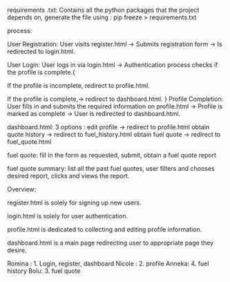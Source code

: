 requirements .txt: Contains all the python packages that the project depends on, generate the file using :
pip freeze > requirements.txt


process:

User Registration: User visits register.html → Submits registration form → Is redirected to login.html.

User Login: User logs in via login.html → Authentication process checks if the profile is complete.{

If the profile is incomplete, redirect to profile.html.

If the profile is complete,-> redirect to dashboard.html.
}
Profile Completion: User fills in and submits the required information on profile.html → Profile is marked as complete → User is redirected to dashboard.html.

dashboard.html: 3 options : edit profile -> redirect to profile.html
obtain quote history -> redirect to fuel_history.html
obtain fuel quote -> redirect to fuel_quote.html 

fuel quote: fill in the form as requested, submit, obtain a fuel quote report

fuel quote summary: list all the past fuel quotes, user filters and chooses desired report, clicks and views the report. 

Overview:

register.html is solely for signing up new users.

login.html is solely for user authentication.

profile.html is dedicated to collecting and editing profile information.

dashboard.html is a main page redirecting user to appropriate page they desire. 


Romina : 1. Login, register, dashboard
Nicole : 2. profile
Anneka: 4. fuel history 
Bolu: 3. fuel quote 
